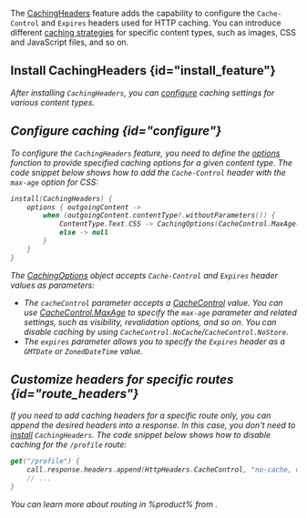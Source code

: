 [//]: # (title: Caching headers)

The [CachingHeaders](https://api.ktor.io/%ktor_version%/io.ktor.features/-caching-headers/index.html) feature adds the capability to configure the `Cache-Control` and `Expires` headers used for HTTP caching. You can introduce different [caching strategies](#configure) for specific content types, such as images, CSS and JavaScript files, and so on.

## Install CachingHeaders {id="install_feature"}

<var name="feature_name" value="CachingHeaders"/>
<include src="lib.xml" include-id="install_feature"/>

After installing `CachingHeaders`, you can [configure](#configure) caching settings for various content types.

## Configure caching {id="configure"}
To configure the `CachingHeaders` feature, you need to define the [options](https://api.ktor.io/%ktor_version%/io.ktor.features/-caching-headers/-configuration/options.html) function to provide specified caching options for a given content type. The code snippet below shows how to add the `Cache-Control` header with the `max-age` option for CSS:

```kotlin
install(CachingHeaders) {
    options { outgoingContent ->
        when (outgoingContent.contentType?.withoutParameters()) {
            ContentType.Text.CSS -> CachingOptions(CacheControl.MaxAge(maxAgeSeconds = 3600))
            else -> null
        }
    }
}
```

The [CachingOptions](https://api.ktor.io/%ktor_version%/io.ktor.http.content/-caching-options/index.html) object accepts `Cache-Control` and `Expires` header values as parameters:

* The `cacheControl` parameter accepts a [CacheControl](https://api.ktor.io/%ktor_version%/io.ktor.http/-cache-control/index.html) value. You can use [CacheControl.MaxAge](https://api.ktor.io/%ktor_version%io.ktor.http/-cache-control/-max-age/index.html) to specify the `max-age` parameter and related settings, such as visibility, revalidation options, and so on. You can disable caching by using `CacheControl.NoCache`/`CacheControl.NoStore`.
* The `expires` parameter allows you to specify the `Expires` header as a `GMTDate` or `ZonedDateTime` value.



## Customize headers for specific routes {id="route_headers"}

If you need to add caching headers for a specific route only, you can append the desired headers into a response. In this case, you don't need to [install](#install_feature) `CachingHeaders`. The code snippet below shows how to disable caching for the `/profile` route:

```kotlin
get("/profile") {
    call.response.headers.append(HttpHeaders.CacheControl, "no-cache, no-store")
    // ... 
}
```

You can learn more about routing in %product% from [](Routing_in_Ktor.md).

